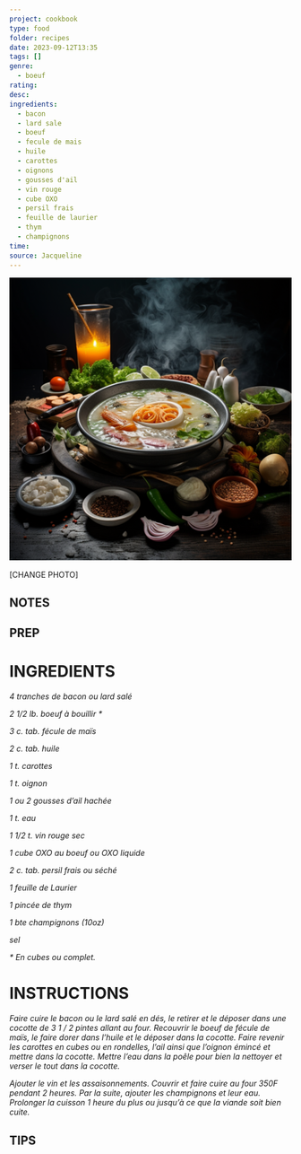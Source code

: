 ```yaml
---
project: cookbook
type: food
folder: recipes
date: 2023-09-12T13:35
tags: []
genre:
  - boeuf
rating: 
desc: 
ingredients:
  - bacon
  - lard sale
  - boeuf
  - fecule de mais
  - huile
  - carottes
  - oignons
  - gousses d'ail
  - vin rouge
  - cube OXO
  - persil frais
  - feuille de laurier
  - thym
  - champignons
time: 
source: Jacqueline
---
```


![IMAGE](_default.png)


[CHANGE PHOTO]


## NOTES




## PREP


# INGREDIENTS


_4 tranches de bacon ou_
_lard salé_

_2 1/2 lb. boeuf à bouillir *_

_3 c. tab. fécule de maïs_

_2 c. tab. huile_

_1 t. carottes_

_1 t. oignon_

_1 ou 2 gousses d’ail hachée_

_1 t. eau_

_1 1/2 t. vin rouge sec_

_1 cube OXO au boeuf ou_
_OXO liquide_

_2 c. tab. persil frais ou séché_

_1 feuille de Laurier_

_1 pincée de thym_

_1 bte champignons (10oz)_

_sel_

_* En cubes ou complet._


# INSTRUCTIONS

_Faire cuire le bacon ou le lard salé en dés, le_
_retirer et le déposer dans une cocotte de 3 1 /_
_2 pintes allant au four. Recouvrir le boeuf de_
_fécule de maïs, le faire dorer dans l’huile et_
_le déposer dans la cocotte. Faire revenir les_
_carottes en cubes ou en rondelles, l’ail ainsi_
_que l’oignon émincé et mettre dans la cocotte._
_Mettre l’eau dans la poêle pour bien la nettoyer_
_et verser le tout dans la cocotte._

_Ajouter le vin et les assaisonnements. Couvrir_
_et faire cuire au four 350F pendant 2 heures._
_Par la suite, ajouter les champignons et leur_
_eau. Prolonger la cuisson 1 heure du plus ou_
_jusqu’à ce que la viande soit bien cuite._






## TIPS



